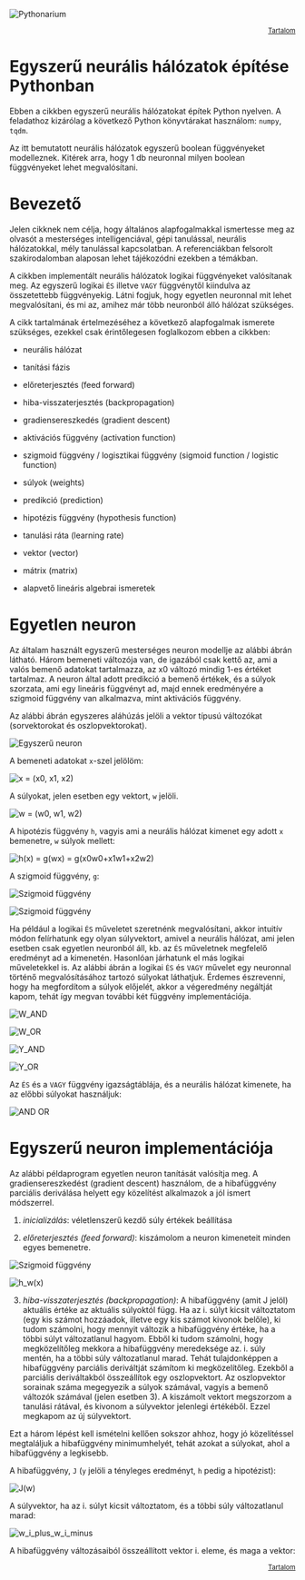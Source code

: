 ![Pythonarium](../../PythonariumLogo.png)

<p align="right"><sup><a href="README.md">Tartalom</a></sup></p>

# Egyszerű neurális hálózatok építése Pythonban

Ebben a cikkben egyszerű neurális hálózatokat építek Python nyelven. A feladathoz kizárólag a következő Python könyvtárakat használom: `numpy`, `tqdm`.

Az itt bemutatott neurális hálózatok egyszerű boolean függvényeket modelleznek. Kitérek arra, hogy 1 db neuronnal milyen boolean függvényeket lehet megvalósítani.

# Bevezető

Jelen cikknek nem célja, hogy általános alapfogalmakkal ismertesse meg az olvasót a mesterséges intelligenciával, gépi tanulással, neurális hálózatokkal, mély tanulással kapcsolatban. A referenciákban felsorolt szakirodalomban alaposan lehet tájékozódni ezekben a témákban. 

A cikkben implementált neurális hálózatok logikai függvényeket valósítanak meg. Az egyszerű logikai `ÉS` illetve `VAGY` függvénytől kiindulva az összetettebb függvényekig. Látni fogjuk, hogy egyetlen neuronnal mit lehet megvalósítani, és mi az, amihez már több neuronból álló hálózat szükséges.

A cikk tartalmának értelmezéséhez a következő alapfogalmak ismerete szükséges, ezekkel csak érintőlegesen foglalkozom ebben a cikkben:

- neurális hálózat

- tanítási fázis

- előreterjesztés (feed forward)

- hiba-visszaterjesztés (backpropagation)

- gradiensereszkedés (gradient descent)

- aktivációs függvény (activation function)

- szigmoid függvény / logisztikai függvény (sigmoid function / logistic function)

- súlyok (weights)

- predikció (prediction)

- hipotézis függvény (hypothesis function)

- tanulási ráta (learning rate)

- vektor (vector)

- mátrix (matrix)

- alapvető lineáris algebrai ismeretek

# Egyetlen neuron 

Az általam használt egyszerű mesterséges neuron modellje az alábbi ábrán látható. Három bemeneti változója van, de igazából csak kettő az, ami a valós bemenő adatokat tartalmazza, az x0 változó mindig 1-es értéket tartalmaz. A neuron által adott predikció a bemenő értékek, és a súlyok szorzata, ami egy lineáris függvényt ad, majd ennek eredményére a szigmoid függvény van alkalmazva, mint aktivációs függvény.

Az alábbi ábrán egyszeres aláhúzás jelöli a vektor típusú változókat (sorvektorokat és oszlopvektorokat).

![Egyszerű neuron](./assets/Basic_Neuron.png "Egyszerű neuron")

A bemeneti adatokat `x`-szel jelölöm:

![x = (x0, x1, x2)](./assets/x_x0_x1_x2.png "x = (x0, x1, x2)")

A súlyokat, jelen esetben egy vektort, `w` jelöli.

![w = (w0, w1, w2)](./assets/w_w0_w1_w2.png "w = (w0, w1, w2)")

A hipotézis függvény `h`, vagyis ami a neurális hálózat kimenet egy adott `x` bemenetre, `w` súlyok mellett:

![h(x) = g(wx) = g(x0w0+x1w1+x2w2)](./assets/h_x_g_wx_g_x0w0_x1w1_x2w2.png "h(x) = g(wx) = g(x0w0+x1w1+x2w2)")

A szigmoid függvény, `g`:

![Szigmoid függvény](./assets/Sigmoid.png "Szigmoid függvény")

![Szigmoid függvény](./assets/Sigmoid_plot.png "Szigmoid függvény")

Ha például a logikai `ÉS` műveletet szeretnénk megvalósítani, akkor intuitív módon felírhatunk egy olyan súlyvektort, amivel a neurális hálózat, ami jelen esetben csak egyetlen neuronból áll, kb. az `ÉS` műveletnek megfelelő eredményt ad a kimenetén. Hasonlóan járhatunk el más logikai műveletekkel is. Az alábbi ábrán a logikai `ÉS` és `VAGY` művelet egy neuronnal történő megvalósításához tartozó súlyokat láthatjuk. Érdemes észrevenni, hogy ha megfordítom a súlyok előjelét, akkor a végeredmény negáltját kapom, tehát így megvan további két függvény implementációja.

![W_AND](./assets/w_and_w0_w1_w2.png "W_AND")

![W_OR](./assets/w_or_w0_w1_w2.png "W_AND")

![Y_AND](./assets/y_and_x1_and_x2.png "Y_AND")

![Y_OR](./assets/y_or_x1_or_x2.png "Y_OR")

Az `ÉS` és a `VAGY` függvény igazságtáblája, és a neurális hálózat kimenete, ha az előbbi súlyokat használjuk:

![AND OR](./assets/and_or_h_w_and_h_w_or_table.png "AND OR")

# Egyszerű neuron implementációja

Az alábbi példaprogram egyetlen neuron tanítását valósítja meg. A gradiensereszkedést (gradient descent) használom, de a hibafüggvény parciális deriválása helyett egy közelítést alkalmazok a jól ismert módszerrel.

1. *inicializálás*: véletlenszerű kezdő súly értékek beállítása

2. *előreterjesztés (feed forward)*: kiszámolom a neuron kimeneteit minden egyes bemenetre.

![Szigmoid függvény](./assets/Sigmoid.png "Szigmoid függvény")

![h_w(x)](./assets/h_w_x_g_xw_g_x0_x1_xm_w0_w1_wm.png "h_w(x)")

3. *hiba-visszaterjesztés (backpropagation)*: A hibafüggvény (amit J jelöl) aktuális értéke az aktuális súlyoktól függ. Ha az i. súlyt kicsit változtatom (egy kis számot hozzáadok, illetve egy kis számot kivonok belőle), ki tudom számolni, hogy mennyit változik a hibafüggvény értéke, ha a többi súlyt változatlanul hagyom. Ebből ki tudom számolni, hogy megközelítőleg mekkora a hibafüggvény meredeksége az. i. súly mentén, ha a többi súly változatlanul marad. Tehát tulajdonképpen a hibafüggvény parciális deriváltját számítom ki megközelítőleg. Ezekből a parciális deriváltakból összeállítok egy oszlopvektort. Az oszlopvektor sorainak száma megegyezik a súlyok számával, vagyis a bemenő változók számával (jelen esetben 3). A kiszámolt vektort megszorzom a tanulási rátával, és kivonom a súlyvektor jelenlegi értékéből. Ezzel megkapom az új súlyvektort.

Ezt a három lépést kell ismételni kellően sokszor ahhoz, hogy jó közelítéssel megtaláljuk a hibafüggvény minimumhelyét, tehát azokat a súlyokat, ahol a hibafüggvény a legkisebb.

A hibafüggvény, `J` (`y` jelöli a tényleges eredményt, `h` pedig a hipotézist):

![J(w)](./assets/J_w_1_div_n_summa_y_minus_h_w_x_square.png "J(w)")

A súlyvektor, ha az i. súlyt kicsit változtatom, és a többi súly változatlanul marad:

![w_i_plus_w_i_minus](./assets/w_i_plus_w_i_minus.png "w_i_+ w_i_-")

A hibafüggvény változásaiból összeállított vektor i. eleme, és maga a vektor:



<p align="right"><sup><a href="README.md">Tartalom</a></sup></p>
